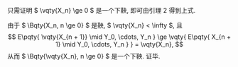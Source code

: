 只需证明 $ \vqty{X_n} \ge 0 $ 是一个下鞅, 即可由引理 2 得到上式.

由于 $ \Bqty{X_n, n \ge 0} $ 是鞅, $ \vqty{X_n} < \infty $, 且
$$
E\pqty{
	\vqty{X_{n + 1}} \mid Y_0, \cdots, Y_n
} \ge \vqty{
	E\pqty{
		X_{n + 1} \mid Y_0, \cdots, Y_n
	}
} = \vqty{X_n},
$$
从而 $ \Bqty{\vqty{X_n}, n \ge 0} $ 是一个下鞅. 证毕.